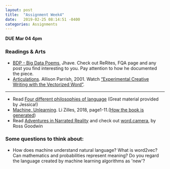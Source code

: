 ```yaml
---
layout: post
title:  "Assignment Week4"
date:   2019-02-25 08:14:51 -0400
categories: Assignments
---
```

**DUE Mar 04 4pm**

### Readings & Arts
* [BDP - Big Data Poems](http://bdp.glia.ca/), Jhave. Check out ReRites, FQA page and any post you find interesting to you. Pay attention to how he documented the piece.
* [Articulations](). Allison Parrish, 2001. Watch [“Experimental Creative Writing with the Vectorized Word”](https://www.youtube.com/watch?v=L3D0JEA1Jdc&feature=youtu.be&t=34m51s).
---
* Read [Four different philosophies of language](https://go.technologyreview.com/the-quest-to-teach-ai-human-language?ecid=ACsprvtGJTX6Ye_Kvli26tT4UuiksKJigNkpsevZL54r5EH1VIllnTKw4o-hQxv-BSVTCLLJfjYA&utm_campaign=the_algorithm.unpaid.engagement&utm_source=hs_email&utm_medium=email&utm_content=69958330&_hsenc=p2ANqtz-8rY_d27buNQK8o03b42jdB-OHoddh6LaqMaMTF2YIk-aoGWCdgFj_TjZY-9iQ90DGtgo_Jz4Ptd3FL7Kn0xVkSF4ufSg&_hsmi=69958330) (Great material provided by Jessica!)
* [Machine, Unlearning](https://books.google.ca/books/about/Machine_Unlearning.html?id=IixhDwAAQBAJ&printsec=frontcover&source=kp_read_button&redir_esc=y#v=onepage&q&f=false). Li Zilles, 2018, page1-11.([How the book is generated](http://counterpathpress.org/machine-unlearning-li-zilles))
* Read [Adventures in Narrated Reality](https://medium.com/artists-and-machine-intelligence/adventures-in-narrated-reality-6516ff395ba3) and check out [word.camera](https://word.camera/), by Ross Goodwin

### Some questions to think about:
* How does machine understand natural language? What is word2vec? Can mathematics and probabilities represent meaning? Do you regard the language created by machine learning algorithms as 'new'?
